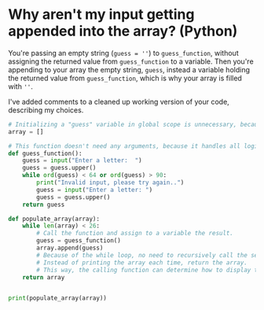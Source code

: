 # Why aren't my input getting appended into the array? (Python)

You're passing an empty string (`guess = ''`) to `guess_function`, without assigning the returned value from `guess_function` to a variable. Then you're appending to your array the empty string, `guess`, instead a variable holding the returned value from `guess_function`, which is why your array is filled with `''`.

I've added comments to a cleaned up working version of your code, describing my choices.

```python
# Initializing a "guess" variable in global scope is unnecessary, because it's unused.
array = []

# This function doesn't need any arguments, because it handles all logic inside.
def guess_function():
    guess = input("Enter a letter:  ")
    guess = guess.upper()
    while ord(guess) < 64 or ord(guess) > 90:
        print("Invalid input, please try again..")
        guess = input("Enter a letter: ")
        guess = guess.upper()
    return guess

def populate_array(array):
    while len(array) < 26:
        # Call the function and assign to a variable the result.
        guess = guess_function()
        array.append(guess)
        # Because of the while loop, no need to recursively call the self-same function.
        # Instead of printing the array each time, return the array.
        # This way, the calling function can determine how to display the array.
    return array


print(populate_array(array))
```

